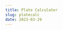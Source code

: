 ```yaml
---
title: Plate Calculator
slug: platecalc
date: 2023-03-29
---
```


<div id="platecalcForm" data-component=""></div>
